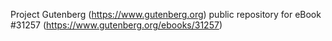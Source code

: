 Project Gutenberg (https://www.gutenberg.org) public repository for eBook #31257 (https://www.gutenberg.org/ebooks/31257)
